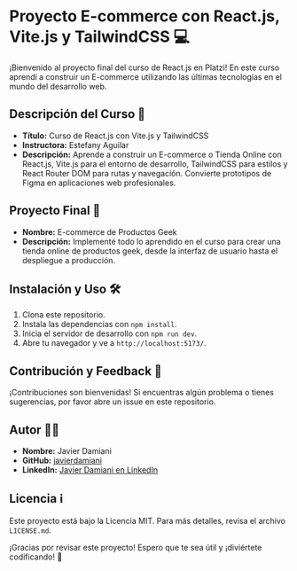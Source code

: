 # Proyecto E-commerce con React.js, Vite.js y TailwindCSS 💻

¡Bienvenido al proyecto final del curso de React.js en Platzi! En este curso aprendí a construir un E-commerce utilizando las últimas tecnologías en el mundo del desarrollo web.

## Descripción del Curso 🚀

- **Título:** Curso de React.js con Vite.js y TailwindCSS
- **Instructora:** Estefany Aguilar
- **Descripción:** Aprende a construir un E-commerce o Tienda Online con React.js, Vite.js para el entorno de desarrollo, TailwindCSS para estilos y React Router DOM para rutas y navegación. Convierte prototipos de Figma en aplicaciones web profesionales.

## Proyecto Final 🛒

- **Nombre:** E-commerce de Productos Geek
- **Descripción:** Implementé todo lo aprendido en el curso para crear una tienda online de productos geek, desde la interfaz de usuario hasta el despliegue a producción.

## Instalación y Uso 🛠️

1. Clona este repositorio.
2. Instala las dependencias con `npm install`.
3. Inicia el servidor de desarrollo con `npm run dev`.
4. Abre tu navegador y ve a `http://localhost:5173/`.

## Contribución y Feedback 🤝

¡Contribuciones son bienvenidas! Si encuentras algún problema o tienes sugerencias, por favor abre un issue en este repositorio.

## Autor 👨‍💻

- **Nombre:** Javier Damiani
- **GitHub:** [javierdamiani](https://github.com/javierdamiani)
- **LinkedIn:** [Javier Damiani en LinkedIn](https://www.linkedin.com/in/javierluisdamianiarellano/)

## Licencia ℹ️

Este proyecto está bajo la Licencia MIT. Para más detalles, revisa el archivo `LICENSE.md`.

¡Gracias por revisar este proyecto! Espero que te sea útil y ¡diviértete codificando! 🚀
